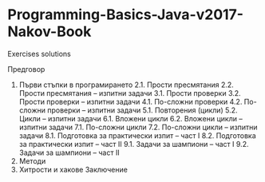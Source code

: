 # Programming-Basics-Java-v2017-Nakov-Book
Exercises solutions

Предговор
1. Първи стъпки в програмирането
2.1. Прости пресмятания
2.2. Прости пресмятания – изпитни задачи
3.1. Прости проверки
3.2. Прости проверки – изпитни задачи
4.1. По-сложни проверки
4.2. По-сложни проверки – изпитни задачи
5.1. Повторения (цикли)
5.2. Цикли – изпитни задачи
6.1. Вложени цикли
6.2. Вложени цикли – изпитни задачи
7.1. По-сложни цикли
7.2. По-сложни цикли – изпитни задачи
8.1. Подготовка за практически изпит – част I
8.2. Подготовка за практически изпит – част II
9.1. Задачи за шампиони – част I
9.2. Задачи за шампиони – част II
10. Методи
11. Хитрости и хакове
Заключение

 


